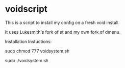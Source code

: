 # voidscript

This is a script to install my config on a fresh void install.

It uses Lukesmith's fork of st and my own fork of dmenu.

Installation Instuctions:

sudo chmod 777 voidsystem.sh

sudo ./voidsystem.sh
